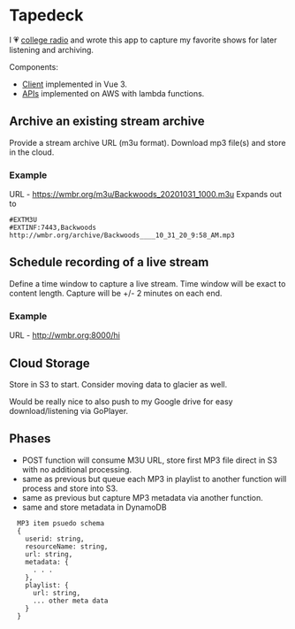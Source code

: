 # Tapedeck

I &#128151; <a href="https://wmbr.org/">college radio</a> and wrote this app to capture my favorite shows for later listening and archiving.

Components:
* [Client](https://github.com/jrnewton/tapedeck-client) implemented in Vue 3.
* [APIs](https://github.com/jrnewton/tapedeck-api) implemented on AWS with lambda functions.


## Archive an existing stream archive

Provide a stream archive URL (m3u format).
Download mp3 file(s) and store in the cloud.

### Example

URL - https://wmbr.org/m3u/Backwoods_20201031_1000.m3u
Expands out to

```
#EXTM3U
#EXTINF:7443,Backwoods
http://wmbr.org/archive/Backwoods____10_31_20_9:58_AM.mp3
```

## Schedule recording of a live stream

Define a time window to capture a live stream.
Time window will be exact to content length.
Capture will be +/- 2 minutes on each end.

### Example

URL - http://wmbr.org:8000/hi

## Cloud Storage

Store in S3 to start. Consider moving data to glacier as well.

Would be really nice to also push to my Google drive for easy download/listening via GoPlayer.

## Phases

- POST function will consume M3U URL, store first MP3 file direct in S3 with no additional processing.
- same as previous but queue each MP3 in playlist to another function will process and store into S3.
- same as previous but capture MP3 metadata via another function.
- same and store metadata in DynamoDB
```
  MP3 item psuedo schema
  {
    userid: string,
    resourceName: string,
    url: string,
    metadata: {
      . . .
    },
    playlist: {
      url: string,
      ... other meta data
    }
  }
```

